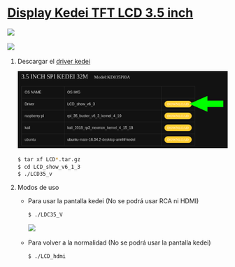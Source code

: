 # [Display Kedei TFT LCD 3.5 inch](http://kedei.net/)

![](.img/kedei-atras.png)

![](.img/kedei-frente.png)


1. Descargar el [driver kedei](http://kedei.net/download.html)

	![](.img/DescargarDriver.png)

	```sh
	$ tar xf LCD*.tar.gz
	$ cd LCD_show_v6_1_3
	$ ./LCD35_v
	```

2. Modos de uso

	* Para usar la pantalla kedei (No se podrá usar RCA ni HDMI)

		```sh
		$ ./LDC35_V
		```

		![](.img/PrendiendoKedei.gif)

	* Para volver a la normalidad (No se podrá usar la pantalla kedei)

		```sh
		$ ./LCD_hdmi
		```
